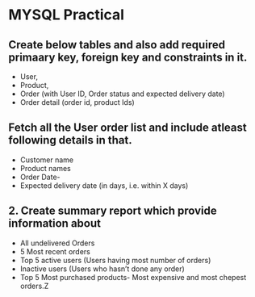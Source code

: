 # MYSQL Practical
## Create below tables and also add required primaary key, foreign key and constraints in it.
- User, 
- Product, 
- Order (with User ID, Order status and expected delivery date)
- Order detail (order id, product Ids)

## Fetch all the User order list and include atleast following details in that.
- Customer name
- Product names
- Order Date- 
- Expected delivery date (in days, i.e. within X days)

## 2. Create summary report which provide information about
- All undelivered Orders
- 5 Most recent orders
- Top 5 active users (Users having most number of orders)
- Inactive users (Users who hasn’t done any order)
- Top 5 Most purchased products- Most expensive and most chepest orders.Z